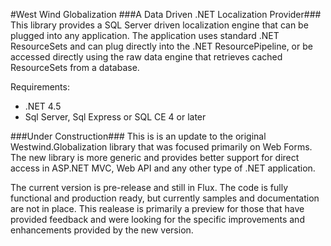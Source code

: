 #West Wind Globalization
###A Data Driven .NET Localization Provider###
This library provides a SQL Server driven localization engine that can be
plugged into any application. The application uses standard .NET ResourceSets
and can plug directly into the .NET ResourcePipeline, or be accessed directly
using the raw data engine that retrieves cached ResourceSets from a database.

Requirements:
* .NET 4.5
* Sql Server, Sql Express or SQL CE 4 or later

###Under Construction###
This is is an update to the original Westwind.Globalization library that
was focused primarily on Web Forms. The new library is more generic and 
provides better support for direct access in ASP.NET MVC, Web API and 
any other type of .NET application.

The current version is pre-release and still in Flux. The code is
fully functional and production ready, but currently samples and 
documentation are not in place. This realease is primarily a preview
for those that have provided feedback and were looking for the specific
improvements and enhancements provided by the new version.


